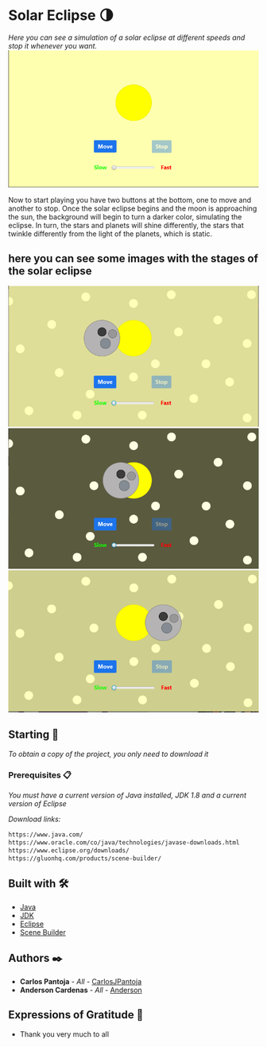 # Solar Eclipse 🌗

_Here you can see a simulation of a solar eclipse at different speeds and stop it whenever you want._
![](https://github.com/CarlosJPantoja/jfx-solar-eclipse/blob/master/image/Capture.PNG)

Now to start playing you have two buttons at the bottom, one to move and another to stop. Once the solar eclipse begins and the moon is approaching the sun, the background will begin to turn a darker color, simulating the eclipse. In turn, the stars and planets will shine differently, the stars that twinkle differently from the light of the planets, which is static.

## here you can see some images with the stages of the solar eclipse
![](https://github.com/CarlosJPantoja/jfx-solar-eclipse/blob/master/image/Capture%202.PNG)
![](https://github.com/CarlosJPantoja/jfx-solar-eclipse/blob/master/image/Capture%203.PNG)
![](https://github.com/CarlosJPantoja/jfx-solar-eclipse/blob/master/image/Capture%204.PNG)

## Starting 🚀

_To obtain a copy of the project, you only need to download it_

### Prerequisites 📋

_You must have a current version of Java installed, JDK 1.8 and a current version of Eclipse_

_Download links:_

```
https://www.java.com/
https://www.oracle.com/co/java/technologies/javase-downloads.html
https://www.eclipse.org/downloads/
https://gluonhq.com/products/scene-builder/
```

## Built with 🛠️

* [Java](https://www.java.com/)
* [JDK](https://www.oracle.com/co/java/technologies/javase-downloads.html)
* [Eclipse](https://www.eclipse.org/downloads/)
* [Scene Builder](https://gluonhq.com/products/scene-builder/)

## Authors ✒️

* **Carlos Pantoja** - *All* - [CarlosJPantoja](https://github.com/CarlosJPantoja)
* **Anderson Cardenas** - *All* - [Anderson](https://github.com/anderson-154)

## Expressions of Gratitude 🎁

* Thank you very much to all
